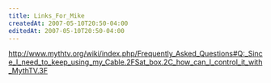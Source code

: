 ```yaml
---
title: Links_For_Mike
createdAt: 2007-05-10T20:50-04:00
editedAt: 2007-05-10T20:50-04:00
---
```


http://www.mythtv.org/wiki/index.php/Frequently_Asked_Questions#Q:_Since_I_need_to_keep_using_my_Cable.2FSat_box.2C_how_can_I_control_it_with_MythTV.3F 

